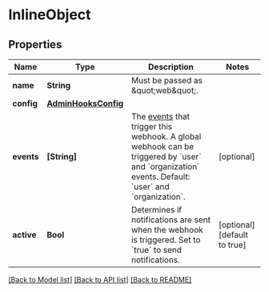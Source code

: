 # InlineObject

## Properties
Name | Type | Description | Notes
------------ | ------------- | ------------- | -------------
**name** | **String** | Must be passed as \&quot;web\&quot;. | 
**config** | [**AdminHooksConfig**](AdminHooksConfig.md) |  | 
**events** | **[String]** | The [events](https://docs.github.com/enterprise-server@3.0/webhooks/event-payloads) that trigger this webhook. A global webhook can be triggered by &#x60;user&#x60; and &#x60;organization&#x60; events. Default: &#x60;user&#x60; and &#x60;organization&#x60;. | [optional] 
**active** | **Bool** | Determines if notifications are sent when the webhook is triggered. Set to &#x60;true&#x60; to send notifications. | [optional] [default to true]

[[Back to Model list]](../README.md#documentation-for-models) [[Back to API list]](../README.md#documentation-for-api-endpoints) [[Back to README]](../README.md)


